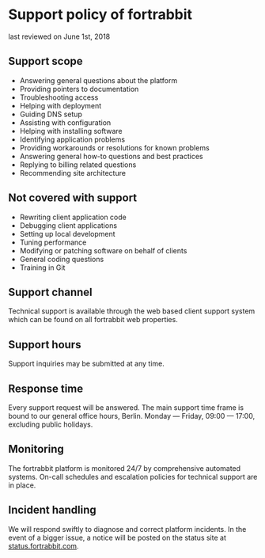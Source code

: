# Support policy of fortrabbit

last reviewed on June 1st, 2018


## Support scope

* Answering general questions about the platform
* Providing pointers to documentation
* Troubleshooting access
* Helping with deployment
* Guiding DNS setup
* Assisting with configuration
* Helping with installing software
* Identifying application problems
* Providing workarounds or resolutions for known problems
* Answering general how-to questions and best practices
* Replying to billing related questions
* Recommending site architecture


## Not covered with support

* Rewriting client application code
* Debugging client applications
* Setting up local development
* Tuning performance
* Modifying or patching software on behalf of clients
* General coding questions
* Training in Git


## Support channel

Technical support is available through the web based client support system which can be found on all fortrabbit web properties.

## Support hours

Support inquiries may be submitted at any time. 


## Response time

Every support request will be answered. The main support time frame is bound to our general office hours, Berlin. Monday — Friday, 09:00 — 17:00, excluding public holidays. 


## Monitoring

The fortrabbit platform is monitored 24/7 by comprehensive automated systems. On-call schedules and escalation policies for technical support are in place. 


## Incident handling

We will respond swiftly to diagnose and correct platform incidents. In the event of a bigger issue, a notice will be posted on the status site at [status.fortrabbit.com](http://status.fortrabbit.com).